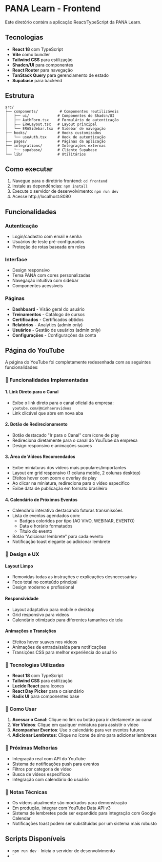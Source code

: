 # PANA Learn - Frontend

Este diretório contém a aplicação React/TypeScript da PANA Learn.

## Tecnologias

- **React 18** com TypeScript
- **Vite** como bundler
- **Tailwind CSS** para estilização
- **Shadcn/UI** para componentes
- **React Router** para navegação
- **TanStack Query** para gerenciamento de estado
- **Supabase** para backend

## Estrutura

```
src/
├── components/          # Componentes reutilizáveis
│   ├── ui/             # Componentes do Shadcn/UI
│   ├── AuthForm.tsx    # Formulário de autenticação
│   ├── ERALayout.tsx   # Layout principal
│   └── ERASidebar.tsx  # Sidebar de navegação
├── hooks/              # Hooks customizados
│   └── useAuth.tsx     # Hook de autenticação
├── pages/              # Páginas da aplicação
├── integrations/       # Integrações externas
│   └── supabase/       # Cliente Supabase
└── lib/                # Utilitários
```

## Como executar

1. Navegue para o diretório frontend: `cd frontend`
2. Instale as dependências: `npm install`
3. Execute o servidor de desenvolvimento: `npm run dev`
4. Acesse http://localhost:8080

## Funcionalidades

### Autenticação
- Login/cadastro com email e senha
- Usuários de teste pré-configurados
- Proteção de rotas baseada em roles

### Interface
- Design responsivo
- Tema PANA com cores personalizadas
- Navegação intuitiva com sidebar
- Componentes acessíveis

### Páginas
- **Dashboard** - Visão geral do usuário
- **Treinamentos** - Catálogo de cursos
- **Certificados** - Certificados obtidos
- **Relatórios** - Analytics (admin only)
- **Usuários** - Gestão de usuários (admin only)
- **Configurações** - Configurações da conta

## Página do YouTube

A página do YouTube foi completamente redesenhada com as seguintes funcionalidades:

### 🎯 Funcionalidades Implementadas

#### 1. **Link Direto para o Canal**
- Exibe o link direto para o canal oficial da empresa: `youtube.com/@minhaeravideos`
- Link clicável que abre em nova aba

#### 2. **Botão de Redirecionamento**
- Botão destacado "Ir para o Canal" com ícone de play
- Redireciona diretamente para o canal do YouTube da empresa
- Design responsivo e animações suaves

#### 3. **Área de Vídeos Recomendados**
- Exibe miniaturas dos vídeos mais populares/importantes
- Layout em grid responsivo (1 coluna mobile, 2 colunas desktop)
- Efeitos hover com zoom e overlay de play
- Ao clicar na miniatura, redireciona para o vídeo específico
- Exibe data de publicação em formato brasileiro

#### 4. **Calendário de Próximos Eventos**
- Calendário interativo destacando futuras transmissões
- Lista de eventos agendados com:
  - Badges coloridos por tipo (AO VIVO, WEBINAR, EVENTO)
  - Data e horário formatados
  - Título do evento
- Botão "Adicionar lembrete" para cada evento
- Notificação toast elegante ao adicionar lembrete

### 🎨 Design e UX

#### Layout Limpo
- Removidas todas as instruções e explicações desnecessárias
- Foco total no conteúdo principal
- Design moderno e profissional

#### Responsividade
- Layout adaptativo para mobile e desktop
- Grid responsivo para vídeos
- Calendário otimizado para diferentes tamanhos de tela

#### Animações e Transições
- Efeitos hover suaves nos vídeos
- Animações de entrada/saída para notificações
- Transições CSS para melhor experiência do usuário

### 🔧 Tecnologias Utilizadas

- **React 18** com TypeScript
- **Tailwind CSS** para estilização
- **Lucide React** para ícones
- **React Day Picker** para o calendário
- **Radix UI** para componentes base

### 📱 Como Usar

1. **Acessar o Canal**: Clique no link ou botão para ir diretamente ao canal
2. **Ver Vídeos**: Clique em qualquer miniatura para assistir o vídeo
3. **Acompanhar Eventos**: Use o calendário para ver eventos futuros
4. **Adicionar Lembretes**: Clique no ícone de sino para adicionar lembretes

### 🚀 Próximas Melhorias

- Integração real com API do YouTube
- Sistema de notificações push para eventos
- Filtros por categoria de vídeo
- Busca de vídeos específicos
- Integração com calendário do usuário

### 📝 Notas Técnicas

- Os vídeos atualmente são mockados para demonstração
- Em produção, integrar com YouTube Data API v3
- Sistema de lembretes pode ser expandido para integração com Google Calendar
- Notificações toast podem ser substituídas por um sistema mais robusto

## Scripts Disponíveis

- `npm run dev` - Inicia o servidor de desenvolvimento
- `